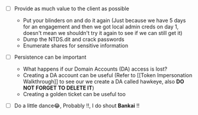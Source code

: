 - [ ] Provide as much value to the client as possible
	- Put your blinders on and do it again (Just because we have 5 days for an engagement and then we got local admin creds on day 1, doesn't mean we shouldn't try it again to see if we can still get it)
	- Dump the NTDS.dit and crack passwords
	- Enumerate shares for sensitive information
- [ ] Persistence can be important
	- What happens if our Domain Accounts (DA) access is lost?
	- Creating a DA account can be useful (Refer to [[Token Impersonation Walkthrough]] to see our we create a DA called hawkeye, also **DO NOT FORGET TO DELETE IT**)
	- Creating a golden ticket can be useful too
- [ ] Do a little dance😂, Probably !!, I do shout **Bankai** !!


